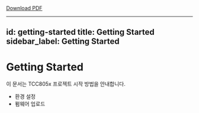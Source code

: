 <div style={{
  display: 'flex',
  justifyContent: 'flex-end',
  marginTop: '0.5rem',
  marginBottom: '1rem'
}}>
  <a
    href="https://telechips-r2-cdn.ye-eun-kang.workers.dev/Android%2013%20SDK-Getting%20Started%20for%20TCC807x%20V0.40%5BA%5D.pdf"
    download
    style={{
      padding: '6px 12px',
      backgroundColor: '#e3ecf3',
      color: '#333',
      border: '1px solid #ccc',
      borderRadius: '4px',
      fontSize: '13px',
      fontWeight: '500',
      textDecoration: 'none',
      whiteSpace: 'nowrap'
    }}
  >
    Download PDF
  </a>
</div>


---
id: getting-started
title: Getting Started
sidebar_label: Getting Started
---





# Getting Started

이 문서는 TCC805x 프로젝트 시작 방법을 안내합니다.

- 환경 설정
- 펌웨어 업로드
